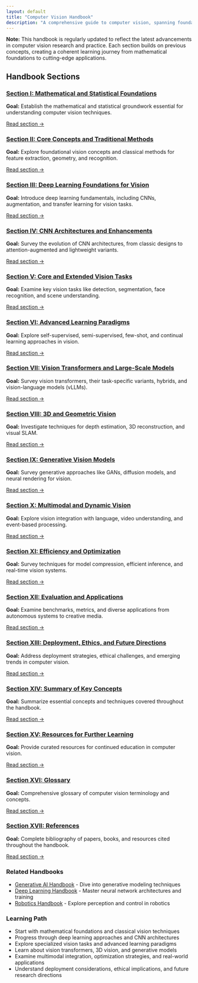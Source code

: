 ```yaml
---
layout: default
title: "Computer Vision Handbook"
description: "A comprehensive guide to computer vision, spanning foundational theories to modern deep learning methods and applications."
---
```


<link rel="stylesheet" href="{{ '/assets/css/section-academic.css' | relative_url }}">
<div class="key-concept">
  <strong>Note:</strong> This handbook is regularly updated to reflect the latest advancements in computer vision research and practice. Each section builds on previous concepts, creating a coherent learning journey from mathematical foundations to cutting-edge applications.
</div>

<h2 id="handbook-sections">Handbook Sections</h2>

<div class="sections-grid">
  <!-- Section I -->
  <div class="section-card">
    <h3 id="s1">
      <a href="{{ '/content/handbooks/computer-vision/section1/' | relative_url }}">Section I: Mathematical and Statistical Foundations</a>
    </h3>
    <p><strong>Goal:</strong> Establish the mathematical and statistical groundwork essential for understanding computer vision techniques.</p>
    <a href="{{ '/content/handbooks/computer-vision/section1/' | relative_url }}" class="section-link">Read section →</a>
  </div>
  
  <!-- Section II -->
  <div class="section-card">
    <h3 id="s2">
      <a href="{{ '/content/handbooks/computer-vision/section2/' | relative_url }}">Section II: Core Concepts and Traditional Methods</a>
    </h3>
    <p><strong>Goal:</strong> Explore foundational vision concepts and classical methods for feature extraction, geometry, and recognition.</p>
    <a href="{{ '/content/handbooks/computer-vision/section2/' | relative_url }}" class="section-link">Read section →</a>
  </div>
  
  <!-- Section III -->
  <div class="section-card">
    <h3 id="s3">
      <a href="{{ '/content/handbooks/computer-vision/section3/' | relative_url }}">Section III: Deep Learning Foundations for Vision</a>
    </h3>
    <p><strong>Goal:</strong> Introduce deep learning fundamentals, including CNNs, augmentation, and transfer learning for vision tasks.</p>
    <a href="{{ '/content/handbooks/computer-vision/section3/' | relative_url }}" class="section-link">Read section →</a>
  </div>
  
  <!-- Section IV -->
  <div class="section-card">
    <h3 id="s4">
      <a href="{{ '/content/handbooks/computer-vision/section4/' | relative_url }}">Section IV: CNN Architectures and Enhancements</a>
    </h3>
    <p><strong>Goal:</strong> Survey the evolution of CNN architectures, from classic designs to attention-augmented and lightweight variants.</p>
    <a href="{{ '/content/handbooks/computer-vision/section4/' | relative_url }}" class="section-link">Read section →</a>
  </div>
  
  <!-- Section V -->
  <div class="section-card">
    <h3 id="s5">
      <a href="{{ '/content/handbooks/computer-vision/section5/' | relative_url }}">Section V: Core and Extended Vision Tasks</a>
    </h3>
    <p><strong>Goal:</strong> Examine key vision tasks like detection, segmentation, face recognition, and scene understanding.</p>
    <a href="{{ '/content/handbooks/computer-vision/section5/' | relative_url }}" class="section-link">Read section →</a>
  </div>
  
  <!-- Section VI -->
  <div class="section-card">
    <h3 id="s6">
      <a href="{{ '/content/handbooks/computer-vision/section6/' | relative_url }}">Section VI: Advanced Learning Paradigms</a>
    </h3>
    <p><strong>Goal:</strong> Explore self-supervised, semi-supervised, few-shot, and continual learning approaches in vision.</p>
    <a href="{{ '/content/handbooks/computer-vision/section6/' | relative_url }}" class="section-link">Read section →</a>
  </div>
  
  <!-- Section VII -->
  <div class="section-card">
    <h3 id="s7">
      <a href="{{ '/content/handbooks/computer-vision/section7/' | relative_url }}">Section VII: Vision Transformers and Large-Scale Models</a>
    </h3>
    <p><strong>Goal:</strong> Survey vision transformers, their task-specific variants, hybrids, and vision-language models (vLLMs).</p>
    <a href="{{ '/content/handbooks/computer-vision/section7/' | relative_url }}" class="section-link">Read section →</a>
  </div>
  
  <!-- Section VIII -->
  <div class="section-card">
    <h3 id="s8">
      <a href="{{ '/content/handbooks/computer-vision/section8/' | relative_url }}">Section VIII: 3D and Geometric Vision</a>
    </h3>
    <p><strong>Goal:</strong> Investigate techniques for depth estimation, 3D reconstruction, and visual SLAM.</p>
    <a href="{{ '/content/handbooks/computer-vision/section8/' | relative_url }}" class="section-link">Read section →</a>
  </div>
  
  <!-- Section IX -->
  <div class="section-card">
    <h3 id="s9">
      <a href="{{ '/content/handbooks/computer-vision/section9/' | relative_url }}">Section IX: Generative Vision Models</a>
    </h3>
    <p><strong>Goal:</strong> Survey generative approaches like GANs, diffusion models, and neural rendering for vision.</p>
    <a href="{{ '/content/handbooks/computer-vision/section9/' | relative_url }}" class="section-link">Read section →</a>
  </div>
  
  <!-- Section X -->
  <div class="section-card">
    <h3 id="s10">
      <a href="{{ '/content/handbooks/computer-vision/section10/' | relative_url }}">Section X: Multimodal and Dynamic Vision</a>
    </h3>
    <p><strong>Goal:</strong> Explore vision integration with language, video understanding, and event-based processing.</p>
    <a href="{{ '/content/handbooks/computer-vision/section10/' | relative_url }}" class="section-link">Read section →</a>
  </div>
  
  <!-- Section XI -->
  <div class="section-card">
    <h3 id="s11">
      <a href="{{ '/content/handbooks/computer-vision/section11/' | relative_url }}">Section XI: Efficiency and Optimization</a>
    </h3>
    <p><strong>Goal:</strong> Survey techniques for model compression, efficient inference, and real-time vision systems.</p>
    <a href="{{ '/content/handbooks/computer-vision/section11/' | relative_url }}" class="section-link">Read section →</a>
  </div>
  
  <!-- Section XII -->
  <div class="section-card">
    <h3 id="s12">
      <a href="{{ '/content/handbooks/computer-vision/section12/' | relative_url }}">Section XII: Evaluation and Applications</a>
    </h3>
    <p><strong>Goal:</strong> Examine benchmarks, metrics, and diverse applications from autonomous systems to creative media.</p>
    <a href="{{ '/content/handbooks/computer-vision/section12/' | relative_url }}" class="section-link">Read section →</a>
  </div>
  
  <!-- Section XIII -->
  <div class="section-card">
    <h3 id="s13">
      <a href="{{ '/content/handbooks/computer-vision/section13/' | relative_url }}">Section XIII: Deployment, Ethics, and Future Directions</a>
    </h3>
    <p><strong>Goal:</strong> Address deployment strategies, ethical challenges, and emerging trends in computer vision.</p>
    <a href="{{ '/content/handbooks/computer-vision/section13/' | relative_url }}" class="section-link">Read section →</a>
  </div>

  <!-- Section XIV -->
  <div class="section-card">
    <h3 id="s14">
      <a href="{{ '/content/handbooks/computer-vision/section14/' | relative_url }}">Section XIV: Summary of Key Concepts</a>
    </h3>
    <p><strong>Goal:</strong> Summarize essential concepts and techniques covered throughout the handbook.</p>
    <a href="{{ '/content/handbooks/computer-vision/section14/' | relative_url }}" class="section-link">Read section →</a>
  </div>

  <!-- Section XV -->
  <div class="section-card">
    <h3 id="s15">
      <a href="{{ '/content/handbooks/computer-vision/section15/' | relative_url }}">Section XV: Resources for Further Learning</a>
    </h3>
    <p><strong>Goal:</strong> Provide curated resources for continued education in computer vision.</p>
    <a href="{{ '/content/handbooks/computer-vision/section15/' | relative_url }}" class="section-link">Read section →</a>
  </div>

  <!-- Section XVI -->
  <div class="section-card">
    <h3 id="s16">
      <a href="{{ '/content/handbooks/computer-vision/section16/' | relative_url }}">Section XVI: Glossary</a>
    </h3>
    <p><strong>Goal:</strong> Comprehensive glossary of computer vision terminology and concepts.</p>
    <a href="{{ '/content/handbooks/computer-vision/section16/' | relative_url }}" class="section-link">Read section →</a>
  </div>

  <!-- Section XVII -->
  <div class="section-card">
    <h3 id="s17">
      <a href="{{ '/content/handbooks/computer-vision/section17/' | relative_url }}">Section XVII: References</a>
    </h3>
    <p><strong>Goal:</strong> Complete bibliography of papers, books, and resources cited throughout the handbook.</p>
    <a href="{{ '/content/handbooks/computer-vision/section17/' | relative_url }}" class="section-link">Read section →</a>
  </div>
</div>

<div class="resource-links">
  <h3>Related Handbooks</h3>
  <ul>
    <li><a href="{{ '/handbooks/generative-ai/' | relative_url }}">Generative AI Handbook</a> - Dive into generative modeling techniques</li>
    <li><a href="{{ '/handbooks/deep-learning/' | relative_url }}">Deep Learning Handbook</a> - Master neural network architectures and training</li>
    <li><a href="{{ '/handbooks/robotics/' | relative_url }}">Robotics Handbook</a> - Explore perception and control in robotics</li>
  </ul>
</div>

<div class="summary-section">
  <h3>Learning Path</h3>
  <ul>
    <li>Start with mathematical foundations and classical vision techniques</li>
    <li>Progress through deep learning approaches and CNN architectures</li>
    <li>Explore specialized vision tasks and advanced learning paradigms</li>
    <li>Learn about vision transformers, 3D vision, and generative models</li>
    <li>Examine multimodal integration, optimization strategies, and real-world applications</li>
    <li>Understand deployment considerations, ethical implications, and future research directions</li>
  </ul>
</div>

<script>
  // Navigation variables - no previous for index
  var nextSection = "/content/handbooks/computer-vision/section1.md";
</script>

<script src="{{ '/assets/js/section-academic.js' | relative_url }}"></script>
